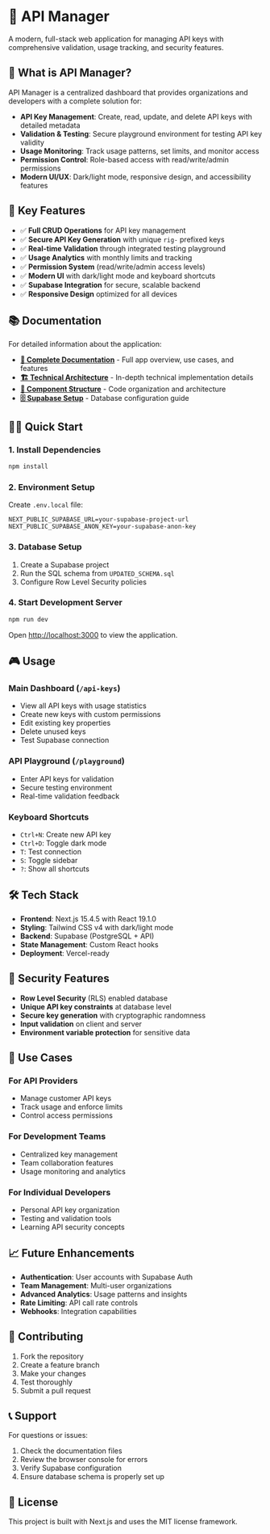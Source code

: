# 🔑 API Manager

A modern, full-stack web application for managing API keys with comprehensive validation, usage tracking, and security features.

## 🎯 What is API Manager?

API Manager is a centralized dashboard that provides organizations and developers with a complete solution for:

- **API Key Management**: Create, read, update, and delete API keys with detailed metadata
- **Validation & Testing**: Secure playground environment for testing API key validity
- **Usage Monitoring**: Track usage patterns, set limits, and monitor access
- **Permission Control**: Role-based access with read/write/admin permissions
- **Modern UI/UX**: Dark/light mode, responsive design, and accessibility features

## 🚀 Key Features

- ✅ **Full CRUD Operations** for API key management
- ✅ **Secure API Key Generation** with unique `rig-` prefixed keys
- ✅ **Real-time Validation** through integrated testing playground
- ✅ **Usage Analytics** with monthly limits and tracking
- ✅ **Permission System** (read/write/admin access levels)
- ✅ **Modern UI** with dark/light mode and keyboard shortcuts
- ✅ **Supabase Integration** for secure, scalable backend
- ✅ **Responsive Design** optimized for all devices

## 📚 Documentation

For detailed information about the application:

- **[📖 Complete Documentation](./API_MANAGER_DOCUMENTATION.md)** - Full app overview, use cases, and features
- **[🏗️ Technical Architecture](./TECHNICAL_ARCHITECTURE.md)** - In-depth technical implementation details
- **[🔧 Component Structure](./COMPONENT_STRUCTURE.md)** - Code organization and architecture
- **[🗄️ Supabase Setup](./SUPABASE_SETUP.md)** - Database configuration guide

## 🏃‍♂️ Quick Start

### 1. Install Dependencies
```bash
npm install
```

### 2. Environment Setup
Create `.env.local` file:
```env
NEXT_PUBLIC_SUPABASE_URL=your-supabase-project-url
NEXT_PUBLIC_SUPABASE_ANON_KEY=your-supabase-anon-key
```

### 3. Database Setup
1. Create a Supabase project
2. Run the SQL schema from `UPDATED_SCHEMA.sql`
3. Configure Row Level Security policies

### 4. Start Development Server
```bash
npm run dev
```

Open [http://localhost:3000](http://localhost:3000) to view the application.

## 🎮 Usage

### Main Dashboard (`/api-keys`)
- View all API keys with usage statistics
- Create new keys with custom permissions
- Edit existing key properties
- Delete unused keys
- Test Supabase connection

### API Playground (`/playground`)
- Enter API keys for validation
- Secure testing environment
- Real-time validation feedback

### Keyboard Shortcuts
- `Ctrl+N`: Create new API key
- `Ctrl+D`: Toggle dark mode
- `T`: Test connection
- `S`: Toggle sidebar
- `?`: Show all shortcuts

## 🛠️ Tech Stack

- **Frontend**: Next.js 15.4.5 with React 19.1.0
- **Styling**: Tailwind CSS v4 with dark/light mode
- **Backend**: Supabase (PostgreSQL + API)
- **State Management**: Custom React hooks
- **Deployment**: Vercel-ready

## 🔐 Security Features

- **Row Level Security** (RLS) enabled database
- **Unique API key constraints** at database level
- **Secure key generation** with cryptographic randomness
- **Input validation** on client and server
- **Environment variable protection** for sensitive data

## 🎯 Use Cases

### For API Providers
- Manage customer API keys
- Track usage and enforce limits
- Control access permissions

### For Development Teams
- Centralized key management
- Team collaboration features
- Usage monitoring and analytics

### For Individual Developers
- Personal API key organization
- Testing and validation tools
- Learning API security concepts

## 📈 Future Enhancements

- **Authentication**: User accounts with Supabase Auth
- **Team Management**: Multi-user organizations
- **Advanced Analytics**: Usage patterns and insights
- **Rate Limiting**: API call rate controls
- **Webhooks**: Integration capabilities

## 🤝 Contributing

1. Fork the repository
2. Create a feature branch
3. Make your changes
4. Test thoroughly
5. Submit a pull request

## 📞 Support

For questions or issues:
1. Check the documentation files
2. Review the browser console for errors
3. Verify Supabase configuration
4. Ensure database schema is properly set up

## 📄 License

This project is built with Next.js and uses the MIT license framework.
